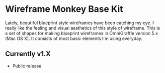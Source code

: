 Wireframe Monkey Base Kit
=========================

Lately, beautiful blueprint style wireframes have been catching my eye. I really like the feeling and visual aesthetics of this style of wireframe. This is a set of shapes for making blueprint wireframes in OmniGraffle version 5.x (Mac OS X). It consists of most basic elements I'm using everyday.

## Currently v1.X

* Public release

